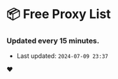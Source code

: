 # :package: Free Proxy List
### Updated every 15 minutes.

- Last updated: `2024-07-09 23:37`

:heart:
